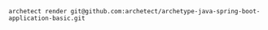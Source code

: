 
    archetect render git@github.com:archetect/archetype-java-spring-boot-application-basic.git
    
